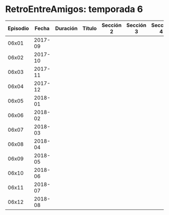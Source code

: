RetroEntreAmigos: temporada 6
======

| Episodio |  Fecha  | Duración   |         Título           |  Sección 2  |   Sección 3    |  Sección 4   |  Sección 5  | Sección 6  |   Sección 7 |   Sección 8 |
|----------|---------|------------|--------------------------|-------------|----------------|--------------|-------------|------------|-------------|-------------|
| 06x01    | 2017-09 |            |                          |             |                |              |             |            |             |             |
| 06x02    | 2017-10 |            |                          |             |                |              |             |            |             |             |
| 06x03    | 2017-11 |            |                          |             |                |              |             |            |             |             |
| 06x04    | 2017-12 |            |                          |             |                |              |             |            |             |             |
| 06x05    | 2018-01 |            |                          |             |                |              |             |            |             |             |
| 06x06    | 2018-02 |            |                          |             |                |              |             |            |             |             |
| 06x07    | 2018-03 |            |                          |             |                |              |             |            |             |             |
| 06x08    | 2018-04 |            |                          |             |                |              |             |            |             |             |
| 06x09    | 2018-05 |            |                          |             |                |              |             |            |             |             |
| 06x10    | 2018-06 |            |                          |             |                |              |             |            |             |             |
| 06x11    | 2018-07 |            |                          |             |                |              |             |            |             |             |
| 06x12    | 2018-08 |            |                          |             |                |              |             |            |             |             |

